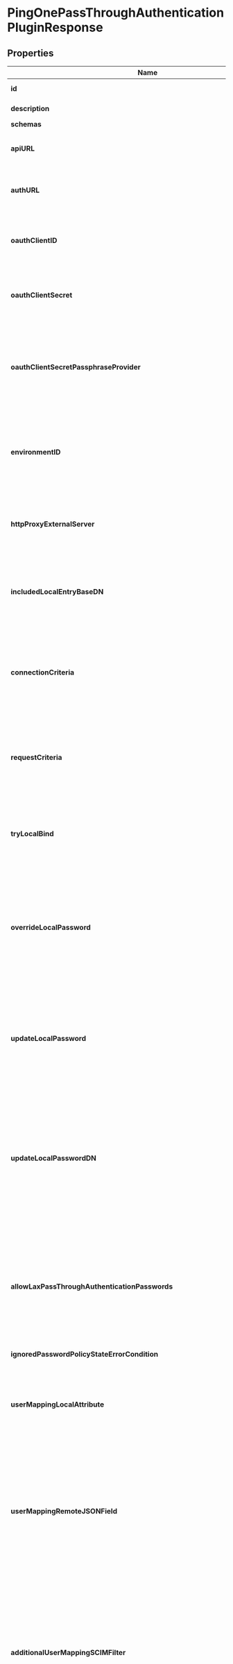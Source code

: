 

# PingOnePassThroughAuthenticationPluginResponse


## Properties

| Name | Type | Description | Notes |
|------------ | ------------- | ------------- | -------------|
|**id** | **String** | Name of the Plugin |  |
|**description** | **String** | A description for this Plugin |  [optional] |
|**schemas** | **List&lt;EnumpingOnePassThroughAuthenticationPluginSchemaUrn&gt;** |  |  |
|**apiURL** | **String** | Specifies the API endpoint for the PingOne web service. |  |
|**authURL** | **String** | Specifies the API endpoint for the PingOne authentication service. |  |
|**oauthClientID** | **String** | Specifies the OAuth Client ID used to authenticate connections to the PingOne API. |  |
|**oauthClientSecret** | **String** | Specifies the OAuth Client Secret used to authenticate connections to the PingOne API. |  [optional] |
|**oauthClientSecretPassphraseProvider** | **String** | Specifies a passphrase provider that can be used to obtain the OAuth Client Secret used to authenticate connections to the PingOne API. |  [optional] |
|**environmentID** | **String** | Specifies the PingOne Environment that will be associated with this PingOne Pass Through Authentication Plugin. |  |
|**httpProxyExternalServer** | **String** | A reference to an HTTP proxy server that should be used for requests sent to the PingOne service. |  [optional] |
|**includedLocalEntryBaseDN** | **List&lt;String&gt;** | The base DNs for the local users whose authentication attempts may be passed through to the PingOne service. |  [optional] |
|**connectionCriteria** | **String** | A reference to connection criteria that will be used to indicate which bind requests should be passed through to the PingOne service. |  [optional] |
|**requestCriteria** | **String** | A reference to request criteria that will be used to indicate which bind requests should be passed through to the PingOne service. |  [optional] |
|**tryLocalBind** | **Boolean** | Indicates whether to attempt the bind in the local server first, or to only send it to the PingOne service. |  [optional] |
|**overrideLocalPassword** | **Boolean** | Indicates whether to attempt the authentication in the PingOne service if the local user entry includes a password. This property will only be used if try-local-bind is true. |  [optional] |
|**updateLocalPassword** | **Boolean** | Indicates whether to overwrite the user&#39;s local password if the local bind fails but the authentication attempt succeeds when attempted in the PingOne service. |  [optional] |
|**updateLocalPasswordDN** | **String** | This is the DN of the user that will be used to overwrite the user&#39;s local password if update-local-password is set. The DN put here should be added to &#39;ignore-changes-by-dn&#39; in the appropriate Sync Source. |  [optional] |
|**allowLaxPassThroughAuthenticationPasswords** | **Boolean** | Indicates whether to overwrite the user&#39;s local password even if the password used to authenticate to the PingOne service would have failed validation if the user attempted to set it directly. |  [optional] |
|**ignoredPasswordPolicyStateErrorCondition** | **List&lt;EnumpluginIgnoredPasswordPolicyStateErrorConditionProp&gt;** |  |  [optional] |
|**userMappingLocalAttribute** | **List&lt;String&gt;** | The names of the attributes in the local user entry whose values must match the values of the corresponding fields in the PingOne service. |  |
|**userMappingRemoteJSONField** | **List&lt;String&gt;** | The names of the fields in the PingOne service whose values must match the values of the corresponding attributes in the local user entry, as specified in the user-mapping-local-attribute property. |  |
|**additionalUserMappingSCIMFilter** | **String** | An optional SCIM filter that will be ANDed with the filter created to identify the account in the PingOne service that corresponds to the local entry. Only the \&quot;eq\&quot;, \&quot;sw\&quot;, \&quot;and\&quot;, and \&quot;or\&quot; filter types may be used. |  [optional] |
|**enabled** | **Boolean** | Indicates whether the plug-in is enabled for use. |  |
|**invokeForInternalOperations** | **Boolean** | Indicates whether the plug-in should be invoked for internal operations. |  [optional] |
|**meta** | [**MetaMeta**](MetaMeta.md) |  |  [optional] |
|**urnColonPingidentityColonSchemasColonConfigurationColonMessagesColon20** | [**MetaUrnPingidentitySchemasConfigurationMessages20**](MetaUrnPingidentitySchemasConfigurationMessages20.md) |  |  [optional] |



